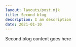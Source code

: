 ```yaml
---
layout: layouts/post.njk
title: Second blog
description: I am description
date: 2021-01-10
---
```


Second blog content goes here
